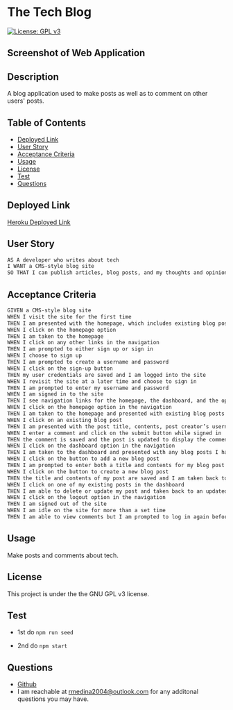 # The Tech Blog

[![License: GPL v3](https://img.shields.io/badge/License-GPLv3-blue.svg)](https://www.gnu.org/licenses/gpl-3.0)

## Screenshot of Web Application
[//]: <> (Add screenshot of deployed application here)

## Description
A blog application used to make posts as well as to comment on other users' posts.

## Table of Contents
* [Deployed Link](#deployed-link)
* [User Story](#user-story)
* [Acceptance Criteria](#acceptance-criteria)
* [Usage](#usage)
* [License](#license)
* [Test](#test)
* [Questions](#questions)

## Deployed Link
[Heroku Deployed Link](https://ricky22m-tech-blog.herokuapp.com/)

## User Story

```md
AS A developer who writes about tech
I WANT a CMS-style blog site
SO THAT I can publish articles, blog posts, and my thoughts and opinions
```

## Acceptance Criteria

```md
GIVEN a CMS-style blog site
WHEN I visit the site for the first time
THEN I am presented with the homepage, which includes existing blog posts if any have been posted; navigation links for the homepage and the dashboard; and the option to log in
WHEN I click on the homepage option
THEN I am taken to the homepage
WHEN I click on any other links in the navigation
THEN I am prompted to either sign up or sign in
WHEN I choose to sign up
THEN I am prompted to create a username and password
WHEN I click on the sign-up button
THEN my user credentials are saved and I am logged into the site
WHEN I revisit the site at a later time and choose to sign in
THEN I am prompted to enter my username and password
WHEN I am signed in to the site
THEN I see navigation links for the homepage, the dashboard, and the option to log out
WHEN I click on the homepage option in the navigation
THEN I am taken to the homepage and presented with existing blog posts that include the post title and the date created
WHEN I click on an existing blog post
THEN I am presented with the post title, contents, post creator’s username, and date created for that post and have the option to leave a comment
WHEN I enter a comment and click on the submit button while signed in
THEN the comment is saved and the post is updated to display the comment, the comment creator’s username, and the date created
WHEN I click on the dashboard option in the navigation
THEN I am taken to the dashboard and presented with any blog posts I have already created and the option to add a new blog post
WHEN I click on the button to add a new blog post
THEN I am prompted to enter both a title and contents for my blog post
WHEN I click on the button to create a new blog post
THEN the title and contents of my post are saved and I am taken back to an updated dashboard with my new blog post
WHEN I click on one of my existing posts in the dashboard
THEN I am able to delete or update my post and taken back to an updated dashboard
WHEN I click on the logout option in the navigation
THEN I am signed out of the site
WHEN I am idle on the site for more than a set time
THEN I am able to view comments but I am prompted to log in again before I can add, update, or delete comments
```

## Usage
Make posts and comments about tech.

## License
This project is under the the GNU GPL v3 license.

## Test
* 1st do ```npm run seed```

* 2nd do ```npm start```

## Questions
* [Github](https://github.com/Ricky22M)
* I am reachable at rmedina2004@outlook.com for any additonal questions you may have.